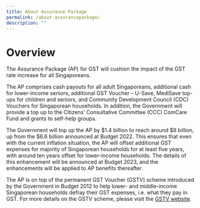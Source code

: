 ```yaml
---
title: About Assurance Package
permalink: /about-assurancepackage/
description: ""
---
```

# Overview 
The Assurance Package (AP) for GST will cushion the impact of the GST rate increase for all Singaporeans. 

The AP comprises cash payouts for all adult Singaporeans, additional cash for lower-income seniors, additional GST Voucher – U-Save, MediSave top-ups for children and seniors, and Community Development Council (CDC) Vouchers for Singaporean households. In addition, the Government will provide a top up to the Citizens’ Consultative Committee (CCC) ComCare Fund and grants to self-help groups.   

The Government will top up the AP by $1.4 billion to reach around $8 billion, up from the $6.6 billion announced at Budget 2022. This ensures that even with the current inflation situation, the AP will offset additional GST expenses for majority of Singaporean households for at least five years, with around ten years offset for lower-income households. The details of this enhancement will be announced at Budget 2023, and the enhancements will be applied to AP benefits thereafter.

The AP is on top of the permanent GST Voucher (GSTV) scheme introduced by the Government in Budget 2012 to help lower- and middle-income Singaporean households defray their GST expenses, i.e. what they pay in GST. For more details on the GSTV scheme, please visit the <a class="hyperlink" href="https://www.gstvoucher.gov.sg"> GSTV website</a>.
